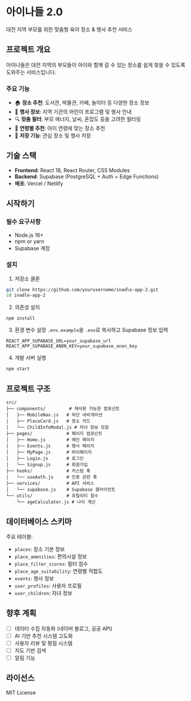 # 아이나들 2.0

대전 지역 부모를 위한 맞춤형 육아 장소 & 행사 추천 서비스

## 프로젝트 개요

아이나들은 대전 지역의 부모들이 아이와 함께 갈 수 있는 장소를 쉽게 찾을 수 있도록 도와주는 서비스입니다.

### 주요 기능

- 🏠 **장소 추천**: 도서관, 박물관, 카페, 놀이터 등 다양한 장소 정보
- 📅 **행사 정보**: 지역 기관의 어린이 프로그램 및 행사 안내
- 🔍 **맞춤 필터**: 부모 에너지, 날씨, 혼잡도 등을 고려한 필터링
- 👶 **연령별 추천**: 아이 연령에 맞는 장소 추천
- 💾 **저장 기능**: 관심 장소 및 행사 저장

## 기술 스택

- **Frontend**: React 18, React Router, CSS Modules
- **Backend**: Supabase (PostgreSQL + Auth + Edge Functions)
- **배포**: Vercel / Netlify

## 시작하기

### 필수 요구사항

- Node.js 16+ 
- npm or yarn
- Supabase 계정

### 설치

1. 저장소 클론
```bash
git clone https://github.com/yourusername/inadle-app-2.git
cd inadle-app-2
```

2. 의존성 설치
```bash
npm install
```

3. 환경 변수 설정
`.env.example`을 `.env`로 복사하고 Supabase 정보 입력
```
REACT_APP_SUPABASE_URL=your_supabase_url
REACT_APP_SUPABASE_ANON_KEY=your_supabase_anon_key
```

4. 개발 서버 실행
```bash
npm start
```

## 프로젝트 구조

```
src/
├── components/         # 재사용 가능한 컴포넌트
│   ├── MobileNav.js   # 하단 네비게이션
│   ├── PlaceCard.js   # 장소 카드
│   └── ChildInfoModal.js # 자녀 정보 모달
├── pages/             # 페이지 컴포넌트
│   ├── Home.js        # 메인 페이지
│   ├── Events.js      # 행사 페이지
│   ├── MyPage.js      # 마이페이지
│   ├── Login.js       # 로그인
│   └── Signup.js      # 회원가입
├── hooks/             # 커스텀 훅
│   └── useAuth.js     # 인증 관련 훅
├── services/          # API 서비스
│   └── supabase.js    # Supabase 클라이언트
└── utils/             # 유틸리티 함수
    └── ageCalculator.js # 나이 계산
```

## 데이터베이스 스키마

주요 테이블:
- `places`: 장소 기본 정보
- `place_amenities`: 편의시설 정보
- `place_filter_scores`: 필터 점수
- `place_age_suitability`: 연령별 적합도
- `events`: 행사 정보
- `user_profiles`: 사용자 프로필
- `user_children`: 자녀 정보

## 향후 계획

- [ ] 데이터 수집 자동화 (네이버 블로그, 공공 API)
- [ ] AI 기반 추천 시스템 고도화
- [ ] 사용자 리뷰 및 평점 시스템
- [ ] 지도 기반 검색
- [ ] 알림 기능

## 라이선스

MIT License
